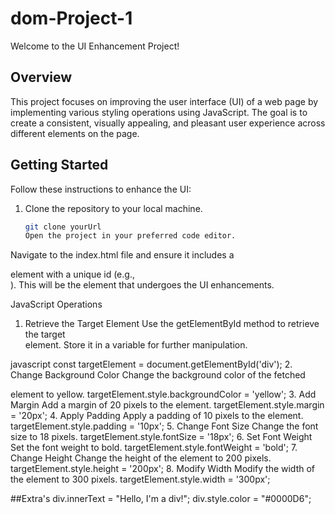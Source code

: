 # dom-Project-1

Welcome to the UI Enhancement Project!

## Overview

This project focuses on improving the user interface (UI) of a web page by implementing various styling operations using JavaScript. The goal is to create a consistent, visually appealing, and pleasant user experience across different elements on the page.

## Getting Started

Follow these instructions to enhance the UI:

1. Clone the repository to your local machine.

   ```bash
   git clone yourUrl
   Open the project in your preferred code editor.

Navigate to the index.html file and ensure it includes a <div> element with a unique id (e.g., <div id="targetElement[div]">). This will be the element that undergoes the UI enhancements.

JavaScript Operations
1. Retrieve the Target Element
Use the getElementById method to retrieve the target <div> element. Store it in a variable for further manipulation.

javascript
const targetElement = document.getElementById('div');
2. Change Background Color
Change the background color of the fetched <div> element to yellow.
targetElement.style.backgroundColor = 'yellow';
3. Add Margin
Add a margin of 20 pixels to the element.
targetElement.style.margin = '20px';
4. Apply Padding
Apply a padding of 10 pixels to the element.
targetElement.style.padding = '10px';
5. Change Font Size
Change the font size to 18 pixels.
targetElement.style.fontSize = '18px';
6. Set Font Weight
Set the font weight to bold.
targetElement.style.fontWeight = 'bold';
7. Change Height
Change the height of the element to 200 pixels.
targetElement.style.height = '200px';
8. Modify Width
Modify the width of the element to 300 pixels.
targetElement.style.width = '300px';

##Extra's
div.innerText = "Hello, I'm a div!";
div.style.color = "#0000D6";
